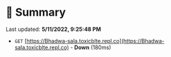 # 📖 Summary
Last updated: **5/11/2022, 9:25:48 PM**

- `GET` [https://Bhadwa-sala.toxicblte.repl.co](https://Bhadwa-sala.toxicblte.repl.co) - **Down** (180ms)
